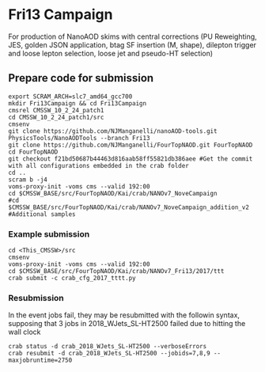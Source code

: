 # Fri13 Campaign
For production of NanoAOD skims with central corrections (PU Reweighting, JES, golden JSON application, btag SF insertion (M, shape), dilepton trigger and loose lepton selection, loose jet and pseudo-HT selection)

## Prepare code for submission
~~~~~~~~~~~~~{sh}
export SCRAM_ARCH=slc7_amd64_gcc700
mkdir Fri13Campaign && cd Fri13Campaign
cmsrel CMSSW_10_2_24_patch1
cd CMSSW_10_2_24_patch1/src
cmsenv
git clone https://github.com/NJManganelli/nanoAOD-tools.git PhysicsTools/NanoAODTools --branch Fri13
git clone https://github.com/NJManganelli/FourTopNAOD.git FourTopNAOD 
cd FourTopNAOD
git checkout f21bd50687b44463d816aab58ff55821db386aee #Get the commit with all configurations embedded in the crab folder
cd ..
scram b -j4
voms-proxy-init -voms cms --valid 192:00
cd $CMSSW_BASE/src/FourTopNAOD/Kai/crab/NANOv7_NoveCampaign
#cd $CMSSW_BASE/src/FourTopNAOD/Kai/crab/NANOv7_NoveCampaign_addition_v2 #Additional samples
~~~~~~~~~~~~~
### Example submission
~~~~~~~~~~~~~{sh}
cd <This_CMSSW>/src
cmsenv
voms-proxy-init -voms cms --valid 192:00
cd $CMSSW_BASE/src/FourTopNAOD/Kai/crab/NANOv7_Fri13/2017/ttt
crab submit -c crab_cfg_2017_tttt.py
~~~~~~~~~~~~~

### Resubmission
In the event jobs fail, they may be resubmitted with the followin syntax, supposing that 3 jobs in 2018_WJets_SL-HT2500 failed due to hitting the wall clock
~~~~~~~~~~~~~{sh}
crab status -d crab_2018_WJets_SL-HT2500 --verboseErrors 
crab resubmit -d crab_2018_WJets_SL-HT2500 --jobids=7,8,9 --maxjobruntime=2750
~~~~~~~~~~~~~